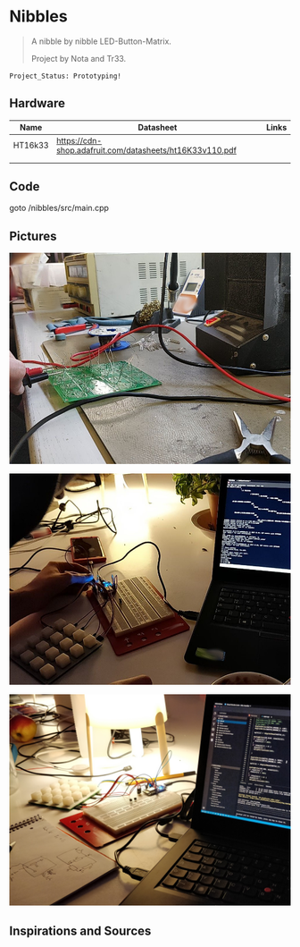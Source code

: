 # Nibbles

> A nibble by nibble LED-Button-Matrix. 
>
> Project by Nota and Tr33. 

```
Project_Status: Prototyping! 
```



## Hardware

| Name    | Datasheet                                                | Links |
| ------- | -------------------------------------------------------- | ----- |
| HT16k33 | https://cdn-shop.adafruit.com/datasheets/ht16K33v110.pdf |       |
|         |                                                          |       |
|         |                                                          |       |

## Code

goto /nibbles/src/main.cpp

## Pictures

![](https://raw.githubusercontent.com/Tr33Bug/nibbles/master/pictures/IMG_2018_1.jpg)

![](https://raw.githubusercontent.com/Tr33Bug/nibbles/master/pictures/IMG_2018_2.jpg)

![](https://raw.githubusercontent.com/Tr33Bug/nibbles/master/pictures/IMG_2018_3.jpg)

## Inspirations and Sources